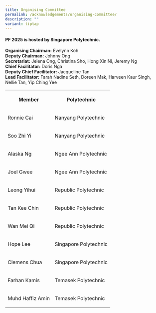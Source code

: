 ```yaml
---
title: Organising Committee
permalink: /acknowledgements/organising-committee/
description: ""
variant: tiptap
---
```

<h4><strong>PF 2025 is hosted by Singapore Polytechnic.</strong></h4>
<p><strong>Organising Chairman:</strong> Evelynn Koh
<br><strong>Deputy Chairman:</strong> Johnny Ong
<br><strong>Secretariat:</strong> Jelena Ong, Christina Sho, Hong Xin Ni, Jeremy
Ng
<br><strong>Chief Facilitator:</strong> Doris Nga
<br><strong>Deputy Chief Facilitator:</strong> Jacqueline Tan
<br><strong>Lead Facilitator:</strong> Farah Nadine Seth, Doreen Mak, Harveen
Kaur Singh, Nellie Tan, Yip Ching Yee&nbsp;
<br>
</p>
<p></p>
<table style="minWidth: 50px">
<colgroup>
<col>
<col>
</colgroup>
<tbody>
<tr>
<th rowspan="1" colspan="1">
<p>Member</p>
</th>
<th rowspan="1" colspan="1">
<p>Polytechnic</p>
</th>
</tr>
<tr>
<td rowspan="1" colspan="1">
<p>Ronnie Cai</p>
</td>
<td rowspan="1" colspan="1">
<p>Nanyang Polytechnic</p>
</td>
</tr>
<tr>
<td rowspan="1" colspan="1">
<p>Soo Zhi Yi</p>
</td>
<td rowspan="1" colspan="1">
<p>Nanyang Polytechnic</p>
</td>
</tr>
<tr>
<td rowspan="1" colspan="1">
<p>Alaska Ng</p>
</td>
<td rowspan="1" colspan="1">
<p>Ngee Ann Polytechnic</p>
</td>
</tr>
<tr>
<td rowspan="1" colspan="1">
<p>Joel Gwee</p>
</td>
<td rowspan="1" colspan="1">
<p>Ngee Ann Polytechnic</p>
</td>
</tr>
<tr>
<td rowspan="1" colspan="1">
<p>Leong Yihui</p>
</td>
<td rowspan="1" colspan="1">
<p>Republic Polytechnic</p>
</td>
</tr>
<tr>
<td rowspan="1" colspan="1">
<p>Tan Kee Chin</p>
</td>
<td rowspan="1" colspan="1">
<p>Republic Polytechnic</p>
</td>
</tr>
<tr>
<td rowspan="1" colspan="1">
<p>Wan Mei Qi</p>
</td>
<td rowspan="1" colspan="1">
<p>Republic Polytechnic</p>
</td>
</tr>
<tr>
<td rowspan="1" colspan="1">
<p>Hope Lee</p>
</td>
<td rowspan="1" colspan="1">
<p>Singapore Polytechnic</p>
</td>
</tr>
<tr>
<td rowspan="1" colspan="1">
<p>Clemens Chua</p>
</td>
<td rowspan="1" colspan="1">
<p>Singapore Polytechnic</p>
</td>
</tr>
<tr>
<td rowspan="1" colspan="1">
<p>Farhan Kamis</p>
</td>
<td rowspan="1" colspan="1">
<p>Temasek Polytechnic</p>
</td>
</tr>
<tr>
<td rowspan="1" colspan="1">
<p>Muhd Haffiz Amin</p>
</td>
<td rowspan="1" colspan="1">
<p>Temasek Polytechnic</p>
</td>
</tr>
</tbody>
</table>
<p></p>
<p></p>
<p></p>